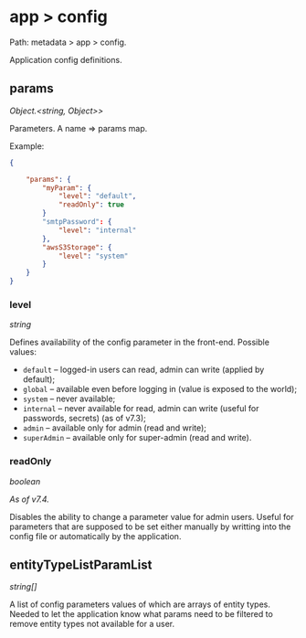 # app > config

Path: metadata > app > config.

Application config definitions.

## params

*Object.<string, Object\>\>*

Parameters. A name => params map.

Example:

```json
{

    "params": {
        "myParam": {
            "level": "default",
            "readOnly": true
        }
        "smtpPassword": {
            "level": "internal"
        },
        "awsS3Storage": {
            "level": "system"
        }
    }
}
```

### level

*string*

Defines availability of the config parameter in the front-end. Possible values:

* `default` – logged-in users can read, admin can write (applied by default);
* `global` – available even before logging in (value is exposed to the world);
* `system` – never available;
* `internal` – never available for read, admin can write (useful for passwords, secrets) (as of v7.3);
* `admin` – available only for admin (read and write);
* `superAdmin` – available only for super-admin (read and write).

### readOnly

*boolean*

*As of v7.4.*

Disables the ability to change a parameter value for admin users. Useful for parameters that are supposed to be set either manually by writting into the config file or automatically by the application. 

## entityTypeListParamList

*string[]*

A list of config parameters values of which are arrays of entity types. Needed to let the application know what params need to be filtered to remove entity types not available for a user.
